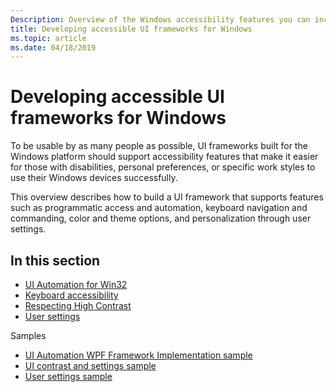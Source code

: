 ```yaml
---
Description: Overview of the Windows accessibility features you can incorporate into your UI framework.
title: Developing accessible UI frameworks for Windows
ms.topic: article
ms.date: 04/18/2019
---
```


# Developing accessible UI frameworks for Windows

To be usable by as many people as possible, UI frameworks built for the Windows platform should support accessibility features that make it easier for those with disabilities, personal preferences, or specific work styles to use their Windows devices successfully.

This overview describes how to build a UI framework that supports features such as programmatic access and automation, keyboard navigation and commanding, color and theme options, and personalization through user settings.

## In this section

- [UI Automation for Win32](https://docs.microsoft.com/windows/desktop/winauto/entry-uiauto-win32)
- [Keyboard accessibility](https://docs.microsoft.com/previous-versions/windows/desktop/dnacc/guidelines-for-keyboard-user-interface-design)
- [Respecting High Contrast](https://docs.microsoft.com/windows/desktop/w8cookbook/high-contrast-mode)
- [User settings](https://docs.microsoft.com/windows/desktop/api/winuser/nf-winuser-systemparametersinfoa)

Samples

- [UI Automation WPF Framework Implementation sample](https://github.com/Microsoft/WPF-Samples/tree/master/Accessibility)
- [UI contrast and settings sample](https://code.msdn.microsoft.com/windowsapps/High-Contrast-UI-Settings-9a310961)
- [User settings sample](https://devblogs.microsoft.com/oldnewthing/?p=36243)
